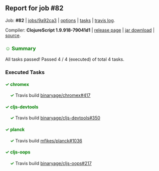 ## Report for job #82

Job: **#82** | [jobs/9a92ca3](https://github.com/cljs-oss/canary/commit/9a92ca3be712f4437f6e9d38a6a0ca08cfdac876) | [options](options.edn) | [tasks](tasks.edn) | [travis log](https://travis-ci.org/cljs-oss/canary/builds/268773478).

Compiler: **ClojureScript 1.9.918-79041d1** | [release page](https://github.com/cljs-oss/canary/releases/tag/r1.9.918-79041d1) | [jar download](https://github.com/cljs-oss/canary/releases/download/r1.9.918-79041d1/clojurescript-1.9.918-79041d1.jar) | [source](https://github.com/clojure/clojurescript/commit/79041d10ce11e9e2f15c261a9a4174c6a7066834).

### <b style='color:green'>☺ Summary</b>

All tasks passed! Passed 4 / 4 (executed) of total 4 tasks.

### Executed Tasks

#### <b style='color:green'>&#x2713; chromex</b>
&nbsp;&nbsp;&nbsp;&nbsp;<b style='color:green'>&#x2713;</b> Travis build [binaryage/chromex#417](https://travis-ci.org/binaryage/chromex/builds/268774229)<br>

#### <b style='color:green'>&#x2713; cljs-devtools</b>
&nbsp;&nbsp;&nbsp;&nbsp;<b style='color:green'>&#x2713;</b> Travis build [binaryage/cljs-devtools#350](https://travis-ci.org/binaryage/cljs-devtools/builds/268774230)<br>

#### <b style='color:green'>&#x2713; planck</b>
&nbsp;&nbsp;&nbsp;&nbsp;<b style='color:green'>&#x2713;</b> Travis build [mfikes/planck#1036](https://travis-ci.org/mfikes/planck/builds/268774257)<br>

#### <b style='color:green'>&#x2713; cljs-oops</b>
&nbsp;&nbsp;&nbsp;&nbsp;<b style='color:green'>&#x2713;</b> Travis build [binaryage/cljs-oops#217](https://travis-ci.org/binaryage/cljs-oops/builds/268774262)<br>